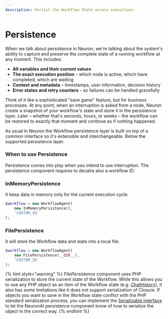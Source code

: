 ```yaml
---
description: Persist the Workflow State across executions.
---
```


# Persistence

When we talk about persistence in Neuron, we're talking about the system's ability to capture and preserve the complete state of a running workflow at any moment. This includes:

* **All variables and their current values**&#x20;
* **The exact execution position** – which node is active, which have completed, which are waiting
* **Context and metadata** – timestamps, user information, decision history
* **Error states and retry counters** – so failures can be handled gracefully

Think of it like a sophisticated "save game" feature, but for business processes. At any point, when an interruption is asked from a node, Neuron create a snapshot of your workflow's state and store it in the persistence layer. Later – whether that's seconds, hours, or weeks – the workflow can be restored to exactly that moment and continue as if nothing happened.

As usual in Neuron the Workflow persistence layer is built on top of a common interface so it's extensible and interchangeable. Below the supported persistence layer.

### When to use Persistence

Persistence comes into play when you intend to use interruption. The persistence component requires to decalre also a workflow ID.

### InMemoryPersistence

It keep data in memory only for the current execution cycle.

```php
$workflow = new WorkflowAgent(
    new InMemoryPersistence(), 
    'CUSTOM_ID'
);
```

### FilePersistence

It will store the Workflow data and state into a local file.

```php
$workflow = new WorkflowAgent(
    new FilePersistence(__DIR__), 
    'CUSTOM_ID'
);
```

{% hint style="warning" %}
_FilePersistence_ component uses PHP serialization to store the current state of the Workflow. While this allows you to use any PHP object as an item of the Workflow state (e.g. [ChatHistory](../components/chat-history-and-memory.md)), it also has some limitations like it does not support serialization of Closure. If objects you want to save in the Workflow state conflict with the PHP standard serialization process, you can implement the [Serializable interface](https://www.php.net/manual/en/class.serializable.php) to let the NeuronAI persistence component know of how to serialize the object in the correct way.
{% endhint %}
